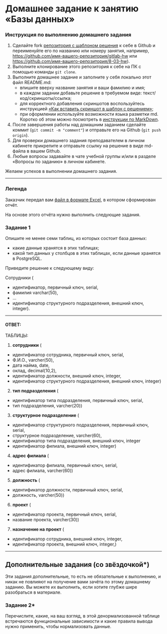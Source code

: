 # Домашнее задание к занятию «Базы данных»

### Инструкция по выполнению домашнего задания

1. Сделайте fork [репозитория c шаблоном решения](https://github.com/netology-code/sys-pattern-homework) к себе в Github и переименуйте его по названию или номеру занятия, например, https://github.com/имя-вашего-репозитория/gitlab-hw или https://github.com/имя-вашего-репозитория/8-03-hw).
2. Выполните клонирование этого репозитория к себе на ПК с помощью команды `git clone`.
3. Выполните домашнее задание и заполните у себя локально этот файл README.md:
   - впишите вверху название занятия и ваши фамилию и имя;
   - в каждом задании добавьте решение в требуемом виде: текст/код/скриншоты/ссылка;
   - для корректного добавления скриншотов воспользуйтесь инструкцией [«Как вставить скриншот в шаблон с решением»](https://github.com/netology-code/sys-pattern-homework/blob/main/screen-instruction.md);
   - при оформлении используйте возможности языка разметки md. Коротко об этом можно посмотреть в [инструкции по MarkDown](https://github.com/netology-code/sys-pattern-homework/blob/main/md-instruction.md).
4. После завершения работы над домашним заданием сделайте коммит (`git commit -m "comment"`) и отправьте его на Github (`git push origin`).
5. Для проверки домашнего задания преподавателем в личном кабинете прикрепите и отправьте ссылку на решение в виде md-файла в вашем Github.
6. Любые вопросы задавайте в чате учебной группы и/или в разделе «Вопросы по заданию» в личном кабинете.

Желаем успехов в выполнении домашнего задания.

---
### Легенда

Заказчик передал вам [файл в формате Excel](https://github.com/netology-code/sdb-homeworks/blob/main/resources/hw-12-1.xlsx), в котором сформирован отчёт. 

На основе этого отчёта нужно выполнить следующие задания.

### Задание 1

Опишите не менее семи таблиц, из которых состоит база данных:

- какие данные хранятся в этих таблицах;
- какой тип данных у столбцов в этих таблицах, если данные хранятся в PostgreSQL.

Приведите решение к следующему виду:

Сотрудники (

- идентификатор, первичный ключ, serial,
- фамилия varchar(50),
- ...
- идентификатор структурного подразделения, внешний ключ, integer).

---
  #### ОТВЕТ:
ТАБЛИЦЫ:
1. **сотрудники** (
 - идентификатор сотрудника, первичный ключ, serial,
 - Ф.И.О., varcher(50),
 - дата найма, date,
 - оклад, decimal(10,2),
 - идентификатор должности, внешний ключ, integer,
 - идентификатор структурного подразделения, внешний ключ, integer)
2. **тип подразделения** (
 - идентификатор типа подразделения, первичный ключ, serial,
 - тип подразделения, varcher(20))
3. **структурное подразделение** (
 - идентификатор структурного подразделения, первичный ключ, serial,
 - структурное подразделение, varcher(60),
 - идентификатор типа подразделения, внешний ключ, integer
 - идентификатор филиала, внешний ключ, integer)
4. **адрес филиала** (
 - идентификатор филиала, первичный ключ, serial,
 - адрес филиала, varcher(60))
5. **должность** (
 - идентификатор должности, первичный ключ, serial,
 - должность, varcher(50))
6. **проект** (
 - идентификатор проекта, первичный ключ, serial,
 - название проекта, varcher(30))
7. **назначение на проект** (
 - идентификатор сотрудника, внешний ключ, integer,
 - идентификатор проекта, внешний ключ, integer,)
---

## Дополнительные задания (со звёздочкой*)
Эти задания дополнительные, то есть не обязательные к выполнению, и никак не повлияют на получение вами зачёта по этому домашнему заданию. Вы можете их выполнить, если хотите глубже шире разобраться в материале.


### Задание 2*

Перечислите, какие, на ваш взгляд, в этой денормализованной таблице встречаются функциональные зависимости и какие правила вывода нужно применить, чтобы нормализовать данные.
